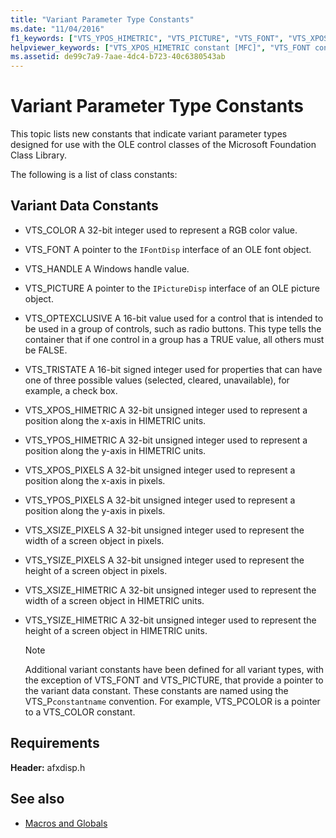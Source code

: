 ```yaml
---
title: "Variant Parameter Type Constants"
ms.date: "11/04/2016"
f1_keywords: ["VTS_YPOS_HIMETRIC", "VTS_PICTURE", "VTS_FONT", "VTS_XPOS_HIMETRIC", "VTS_XPOS_PIXELS", "VTS_XSIZE_HIMETRIC", "VTS_YPOS_PIXELS", "VTS_TRISTATE", "VTS_HANDLE", "VTS_YSIZE_HIMETRIC", "VTS_COLOR", "VTS_OPTEXCLUSIVE", "VTS_YSIZE_PIXELS", "VTS_XSIZE_PIXELS"]
helpviewer_keywords: ["VTS_XPOS_HIMETRIC constant [MFC]", "VTS_FONT constant [MFC]", "VTS_XPOS_PIXELS constant [MFC]", "VTS_COLOR constant [MFC]", "Variants [MFC]", "VTS_YPOS_PIXELS constant [MFC]", "VTS_YSIZE_HIMETRIC constant [MFC]", "VTS_YPOS_HIMETRIC constant [MFC]", "Variants, parameter type constants", "Variant data constants [MFC]", "VTS_PICTURE constant [MFC]", "VTS_TRISTATE constant [MFC]", "VTS_XSIZE_HIMETRIC constant [MFC]", "VTS_HANDLE constant [MFC]", "VTS_XSIZE_PIXELS constant [MFC]", "VTS_OPTEXCLUSIVE constant [MFC]", "VTS_YSIZE_PIXELS constant [MFC]"]
ms.assetid: de99c7a9-7aae-4dc4-b723-40c6380543ab
---
```

# Variant Parameter Type Constants

This topic lists new constants that indicate variant parameter types designed for use with the OLE control classes of the Microsoft Foundation Class Library.

The following is a list of class constants:

##  <a name="_mfc_variant_data_constants"></a> Variant Data Constants

- VTS_COLOR A 32-bit integer used to represent a RGB color value.

- VTS_FONT A pointer to the `IFontDisp` interface of an OLE font object.

- VTS_HANDLE A Windows handle value.

- VTS_PICTURE A pointer to the `IPictureDisp` interface of an OLE picture object.

- VTS_OPTEXCLUSIVE A 16-bit value used for a control that is intended to be used in a group of controls, such as radio buttons. This type tells the container that if one control in a group has a TRUE value, all others must be FALSE.

- VTS_TRISTATE A 16-bit signed integer used for properties that can have one of three possible values (selected, cleared, unavailable), for example, a check box.

- VTS_XPOS_HIMETRIC A 32-bit unsigned integer used to represent a position along the x-axis in HIMETRIC units.

- VTS_YPOS_HIMETRIC A 32-bit unsigned integer used to represent a position along the y-axis in HIMETRIC units.

- VTS_XPOS_PIXELS A 32-bit unsigned integer used to represent a position along the x-axis in pixels.

- VTS_YPOS_PIXELS A 32-bit unsigned integer used to represent a position along the y-axis in pixels.

- VTS_XSIZE_PIXELS A 32-bit unsigned integer used to represent the width of a screen object in pixels.

- VTS_YSIZE_PIXELS A 32-bit unsigned integer used to represent the height of a screen object in pixels.

- VTS_XSIZE_HIMETRIC A 32-bit unsigned integer used to represent the width of a screen object in HIMETRIC units.

- VTS_YSIZE_HIMETRIC A 32-bit unsigned integer used to represent the height of a screen object in HIMETRIC units.

    > [!NOTE]
    >  Additional variant constants have been defined for all variant types, with the exception of VTS_FONT and VTS_PICTURE, that provide a pointer to the variant data constant. These constants are named using the VTS_P`constantname` convention. For example, VTS_PCOLOR is a pointer to a VTS_COLOR constant.

## Requirements

**Header:** afxdisp.h

## See also

- [Macros and Globals](../../mfc/reference/mfc-macros-and-globals.md)
